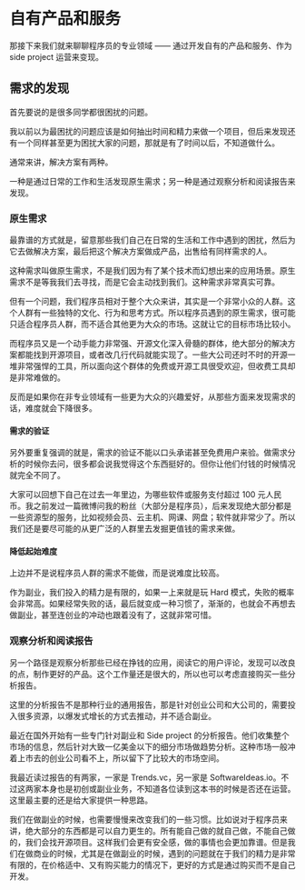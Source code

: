 # 自有产品和服务

那接下来我们就来聊聊程序员的专业领域 —— 通过开发自有的产品和服务、作为 side project 运营来变现。

## 需求的发现

首先要说的是很多同学都很困扰的问题。

我以前以为最困扰的问题应该是如何抽出时间和精力来做一个项目，但后来发现还有一个同样甚至更为困扰大家的问题，那就是有了时间以后，不知道做什么。

通常来讲，解决方案有两种。

一种是通过日常的工作和生活发现原生需求；另一种是通过观察分析和阅读报告来发现。

### 原生需求

最靠谱的方式就是，留意那些我们自己在日常的生活和工作中遇到的困扰，然后为它去做解决方案，最后把这个解决方案做成产品，出售给有同样需求的人。

这种需求叫做原生需求，不是我们因为有了某个技术而幻想出来的应用场景。原生需求不是等我我们去寻找，而是它会主动找到我们。这种需求非常真实可靠。

但有一个问题，我们程序员相对于整个大众来讲，其实是一个非常小众的人群。这个人群有一些独特的文化、行为和思考方式。所以程序员遇到的原生需求，很可能只适合程序员人群，而不适合其他更为大众的市场。这就让它的目标市场比较小。

而程序员又是一个动手能力非常强、开源文化深入骨髓的群体，绝大部分的解决方案都能找到开源项目，或者改几行代码就能实现了。一些大公司还时不时的开源一堆非常强悍的工具，所以面向这个群体的免费或开源工具很受欢迎，但收费工具却是非常难做的。

反而是如果你在非专业领域有一些更为大众的兴趣爱好，从那些方面来发现需求的话，难度就会下降很多。

#### 需求的验证

另外要重复强调的就是，需求的验证不能以口头承诺甚至免费用户来验。做需求分析的时候你去问，很多都会说我觉得这个东西挺好的。但你让他们付钱的时候情况就完全不同了。

大家可以回想下自己在过去一年里边，为哪些软件或服务支付超过 100 元人民币。我之前发过一篇微博问我的粉丝（大部分是程序员），后来发现绝大部分都是一些资源型的服务，比如视频会员、云主机、网课、网盘；软件就非常少了。所以我们还是要尽可能的从更广泛的人群里去发掘更值钱的需求来做。

#### 降低起始难度

上边并不是说程序员人群的需求不能做，而是说难度比较高。

作为副业，我们投入的精力是有限的，如果一上来就是玩 Hard 模式，失败的概率会非常高。如果经常失败的话，最后就变成一种习惯了，渐渐的，也就会不再想去做副业，甚至连创业的冲动也跟着没有了，这就非常可惜。

### 观察分析和阅读报告

另一个路径是观察分析那些已经在挣钱的应用，阅读它的用户评论，发现可以改良的点，制作更好的产品。这个工作量还是很大的，所以也可以考虑直接购买一些分析报告。

这里的分析报告不是那种行业的通用报告，那是针对创业公司和大公司的，需要投入很多资源，以爆发式增长的方式去推动，并不适合副业。

最近在国外开始有一些专门针对副业和 Side project 的分析报告。他们收集整个市场的信息，然后针对大致一亿美金以下的细分市场做趋势分析。这种市场一般冲着上市去的创业公司看不上，所以留下了比较大的市场空间。

我最近读过报告的有两家，一家是 Trends.vc，另一家是 SoftwareIdeas.io。不过这两家本身也是初创或副业业务，不知道各位读到这本书的时候是否还在运营。这里最主要的还是给大家提供一种思路。

我们在做副业的时候，也需要慢慢来改变我们的一些习惯。比如说对于程序员来讲，绝大部分的东西都是可以自力更生的。所有能自己做的就自己做，不能自己做的，我们会找开源项目。这样我们会更有安全感，做的事情也会更加靠谱。但是我们在做商业的时候，尤其是在做副业的时候，遇到的问题就在于我们的精力是非常有限的，在价格适中、又有购买能力的情况下，更好的方式是通过购买而不是自己开发。



